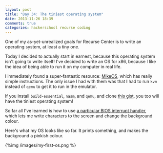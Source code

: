 ```yaml
---
layout: post
title: "Day 34: The tiniest operating system"
date: 2013-11-26 18:39
comments: true
categories: hackerschool recurse coding
---
```


One of my as-yet-unrealized goals for Recurse Center is to write an
operating system, at least a tiny one.

Today I decided to actually start in earnest, because this operating
system isn't going to write itself! I've decided to write an OS for
x86, because I like the idea of being able to run it on my computer in
real life.

I immediately found a super-fantastic resource:
[MikeOS](http://mikeos.berlios.de/write-your-own-os.html), which has
really simple instructions. The only issue I had with them was that I
had to run `kvm` instead of `qemu` to get it to run in the emulator.

If you install `build-essential`, `nasm`, and `qemu`, and clone
[this gist](https://gist.github.com/jvns/7668292), you too will have
the tiniest operating system!

So far all I've learned is how to use
[a particular BIOS interrupt handler](https://en.wikipedia.org/wiki/INT_10H),
which lets me write characters to the screen and change the background colour.

Here's what my OS looks like so far. It prints something, and makes
the background a pinkish colour.

{%img /images/my-first-os.png %}

